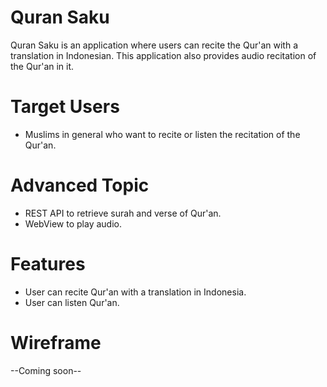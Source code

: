 # Quran Saku
Quran Saku is an application where users can recite the Qur'an with a translation in Indonesian. This application also provides audio recitation of the Qur'an in it.

# Target Users
- Muslims in general who want to recite or listen the recitation of the Qur'an.

# Advanced Topic
- REST API to retrieve surah and verse of Qur'an.
- WebView to play audio.

# Features
- User can recite Qur'an with a translation in Indonesia.
- User can listen Qur'an.

# Wireframe
--Coming soon--

